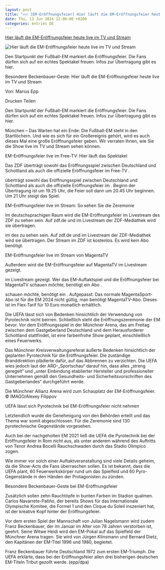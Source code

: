 ```yaml
---
layout: post
title: "🔥🔥 [EM-Eröffnungsfeier] Hier läuft die EM-Eröffnungsfeier heute live im TV und Stream"
date: Thu, 13 Jun 2024 12:00:00 +0200
categories: entries DE
---
```

[Hier läuft die EM-Eröffnungsfeier heute live im TV und Stream](https://www.fr.de/sport/fussball/hier-laeuft-die-em-eroeffnungsfeier-live-im-tv-und-stream-beckenbauer-deutschland-schottland-93129401.html)

![Hier läuft die EM-Eröffnungsfeier heute live im TV und Stream](https://www.fr.de/assets/images/34/819/34819467-die-muenchner-allianz-arena-wird-zum-schauplatz-der-em-eroeffnungsfeier-2ig9gqdoNjfe.jpg)

Den Startpunkt der Fußball-EM markiert die Eröffnungsfeier. Die Fans dürfen sich auf ein echtes Spektakel freuen. Infos zur Übertragung gibt es hier.

Besondere Beckenbauer-Geste: Hier läuft die EM-Eröffnungsfeier heute live im TV und Stream

Von: Marius Epp

Drucken Teilen

Den Startpunkt der Fußball-EM markiert die Eröffnungsfeier. Die Fans dürfen sich auf ein echtes Spektakel freuen. Infos zur Übertragung gibt es hier.

München – Das Warten hat ein Ende: Die Fußball-EM steht in den Startlöchern. Und wie es sich für ein Großereignis gehört, wird es auch dieses Mal eine große Eröffnungsfeier geben. Wir verraten Ihnen, wie Sie die Show live im TV und Stream sehen können.

EM-Eröffnungsfeier live im Free-TV: Hier läuft das Spektakel

Das ZDF überträgt sowohl das Eröffnungsspiel zwischen Deutschland und Schottland als auch die offizielle Eröffnungsfeier im Free-TV .

überträgt sowohl das Eröffnungsspiel zwischen Deutschland und Schottland als auch die offizielle Eröffnungsfeier im . Beginn der Übertragung ist um 19.25 Uhr, die Feier soll dann um 20.45 Uhr beginnen. Um 21 Uhr steigt das Spiel.

EM-Eröffnungsfeier live im Stream: So sehen Sie die Zeremonie

Im deutschsprachigen Raum wird die EM-Eröffnungsfeier im Livestream des ZDF zu sehen sein. Auf zdf.de und im Livestream der ZDF-Mediathek wird sie übertragen.

im des zu sehen sein. Auf zdf.de und im Livestream der ZDF-Mediathek wird sie übertragen. Der Stream im ZDF ist kostenlos. Es wird kein Abo benötigt.

EM-Eröffnungsfeier live im Stream von MagentaTV

Außerdem wird die EM-Eröffnungsfeier auf MagentaTV im Livestream gezeigt.

im Livestream gezeigt. Wer das EM-Auftaktspiel und die Eröffnungsfeier bei MagentaTV schauen möchte, benötigt ein Abo .

schauen möchte, benötigt ein . Aufgepasst: Das normale MagentaSport-Abo ist für die EM 2024 nicht gültig, man benötigt MagentaTV-Abo. Dieses ist im Flex-Tarif für 10 Euro monatlich erhältlich.

Die UEFA lässt sich von Bedenken hinsichtlich der Verwendung von Pyrotechnik nicht beirren. Schließlich steht die Eröffnungszeremonie der EM bevor. Vor dem Eröffnungsspiel in der Münchner Arena, das am Freitag zwischen dem Gastgeberland Deutschland und dem Herausforderer Schottland stattfindet, ist eine farbenfrohe Show geplant, einschließlich eines Feuerwerks.

Das Münchner Kreisverwaltungsreferat äußerte Bedenken hinsichtlich der geplanten Pyrotechnik für die Eröffnungsfeier. Die zuständige Branddirektion plädierte dafür, auf das Abbrennen zu verzichten. Die UEFA wies jedoch laut der ARD-„Sportschau“ darauf hin, dass alles „streng geregelt“ und „unter Einbindung etablierter Hersteller und professioneller Unternehmen gemäß den Gesundheits- und Sicherheitsvorschriften des Gastgeberlandes“ durchgeführt werde.

Die Münchner Allianz Arena wird zum Schauplatz der EM-Eröffnungsfeier. © IMAGO/Alexey Filippov

UEFA lässt sich Pyrotechnik bei EM-Eröffnungsfeier nicht nehmen

Letztendlich wurde die Genehmigung von den Behörden erteilt und das Thema war somit abgeschlossen. Für die Zeremonie sind 130 pyrotechnische Gegenstände vorgesehen.

Auch bei der nachgeholten EM 2021 ließ die UEFA die Pyrotechnik bei der Eröffnungsfeier in Rom nicht aus, als unter anderem während des Auftritts von Tenor Andrea Bocelli Rauchschwaden durch das Stadio Olimpico zogen.

Wie immer vor solch einer Auftaktveranstaltung sind viele Details geheim, da die Show-Acts die Fans überraschen sollen. Es ist bekannt, dass die UEFA plant, 60 Feuerwerkskörper rund um das Spielfeld und 60 Pyro-Gegenstände in den Händen der Protagonisten zu zünden.

Besondere Beckenbauer-Geste bei EM-Eröffnungsfeier

Zusätzlich sollen zehn Rauchtöpfe in bunten Farben im Stadion qualmen. Carlos Navarrete-Patiño, der bereits Shows für das Internationale Olympische Komitee, die Formel 1 und den Cirque du Soleil inszeniert hat, ist der kreative Kopf hinter der Eröffnungsfeier.

Vor dem ersten Spiel der Mannschaft von Julian Nagelsmann wird zudem Franz Beckenbauer, der im Januar im Alter von 78 Jahren verstorben ist, geehrt. Seine Witwe Heidi wird den EM-Pokal auf das Spielfeld der Münchner Arena tragen. Sie wird von Jürgen Klinsmann und Bernard Dietz, den Kapitänen der EM-Titel 1996 und 1980, begleitet.

Franz Beckenbauer führte Deutschland 1972 zum ersten EM-Triumph. Die UEFA erklärte, dass bei der Eröffnungsfeier allen drei bisherigen deutschen EM-Titeln Tribut gezollt werde. (epp/dpa)

